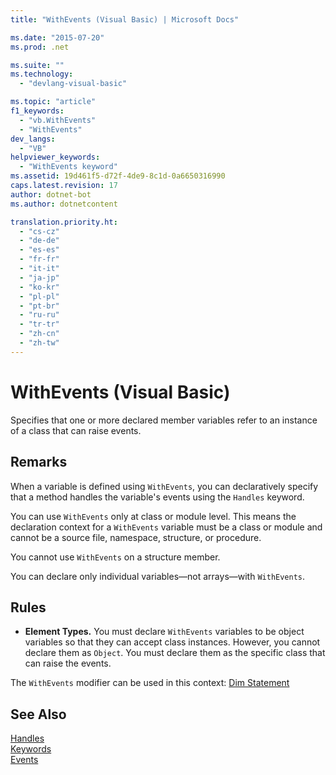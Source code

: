 ```yaml
---
title: "WithEvents (Visual Basic) | Microsoft Docs"

ms.date: "2015-07-20"
ms.prod: .net

ms.suite: ""
ms.technology: 
  - "devlang-visual-basic"

ms.topic: "article"
f1_keywords: 
  - "vb.WithEvents"
  - "WithEvents"
dev_langs: 
  - "VB"
helpviewer_keywords: 
  - "WithEvents keyword"
ms.assetid: 19d461f5-d72f-4de9-8c1d-0a6650316990
caps.latest.revision: 17
author: dotnet-bot
ms.author: dotnetcontent

translation.priority.ht: 
  - "cs-cz"
  - "de-de"
  - "es-es"
  - "fr-fr"
  - "it-it"
  - "ja-jp"
  - "ko-kr"
  - "pl-pl"
  - "pt-br"
  - "ru-ru"
  - "tr-tr"
  - "zh-cn"
  - "zh-tw"
---
```

# WithEvents (Visual Basic)
Specifies that one or more declared member variables refer to an instance of a class that can raise events.  
  
## Remarks  
 When a variable is defined using `WithEvents`, you can declaratively specify that a method handles the variable's events using the `Handles` keyword.  
  
 You can use `WithEvents` only at class or module level. This means the declaration context for a `WithEvents` variable must be a class or module and cannot be a source file, namespace, structure, or procedure.  
  
 You cannot use `WithEvents` on a structure member.  
  
 You can declare only individual variables—not arrays—with `WithEvents`.  
  
## Rules  
  
-   **Element Types.** You must declare `WithEvents` variables to be object variables so that they can accept class instances. However, you cannot declare them as `Object`. You must declare them as the specific class that can raise the events.  
  
 The `WithEvents` modifier can be used in this context: [Dim Statement](../../../visual-basic/language-reference/statements/dim-statement.md)  
  
## See Also  
 [Handles](../../../visual-basic/language-reference/statements/handles-clause.md)   
 [Keywords](../../../visual-basic/language-reference/keywords/index.md)   
 [Events](../../../visual-basic/programming-guide/language-features/events/index.md)